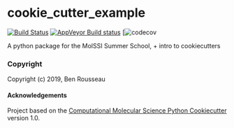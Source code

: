 cookie_cutter_example
==============================
[//]: # (Badges)
[![Build Status](https://travis-ci.org/b-rousse/cookie_cutter_example.svg?branch=master)](https://travis-ci.org/b-rousse/cookie_cutter_example)
[![AppVeyor Build status](https://ci.appveyor.com/api/projects/status/REPLACE_WITH_APPVEYOR_LINK/branch/master?svg=true)](https://ci.appveyor.com/project/REPLACE_WITH_OWNER_ACCOUNT/cookie_cutter_example/branch/master)
[![codecov]([![codecov](https://codecov.io/gh/b-rousse/cookie_cutter_example/branch/master/graph/badge.svg)](https://codecov.io/gh/b-rousse/cookie_cutter_example))

A python package for the MolSSI Summer School, + intro to cookiecutters

### Copyright

Copyright (c) 2019, Ben Rousseau


#### Acknowledgements
 
Project based on the 
[Computational Molecular Science Python Cookiecutter](https://github.com/molssi/cookiecutter-cms) version 1.0.
